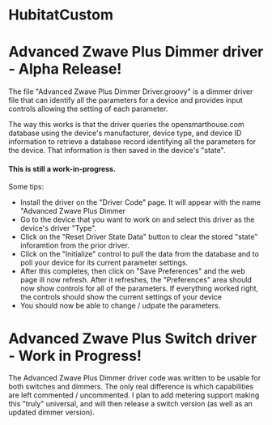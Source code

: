 # HubitatCustom
# Advanced Zwave Plus Dimmer driver - Alpha Release!

The file "Advanced Zwave Plus Dimmer Driver.groovy" is a dimmer driver file that can identify all the parameters for a device and provides input controls allowing the setting of each parameter.

The way this works is that the driver queries the opensmarthouse.com database using the device's manufacturer, device type, and device ID information to retrieve a database record identifying all the parameters for the device. That information is then saved in the device's "state".

#### This is still a work-in-progress. 

Some tips:
* Install the driver on the "Driver Code" page. It will appear with the name "Advanced Zwave Plus Dimmer
* Go to the device that you want to work on and select this driver as the device's driver "Type".
* Click on the "Reset Driver State Data" button to clear the stored "state" inforamtion from the prior driver.
* Click on the "Initialize" control to pull the data from the database and to poll your device for its current parameter settings.
* After this completes, then click on "Save Preferences" and the web page ill now refresh. After it refreshes, the "Preferences" area should now show controls for all of the parameters.  If everything worked right, the controls should show the current settings of your device
* You should now be able to change / udpate the parameters.

# Advanced Zwave Plus Switch driver - Work in Progress!

The Advanced Zwave Plus Dimmer driver code was written to be usable for both switches and dimmers. The only real difference is which capabilities are left commented / uncommented.  I plan to add metering support making this "truly" universal, and will then release a switch version (as well as an updated dimmer version).
